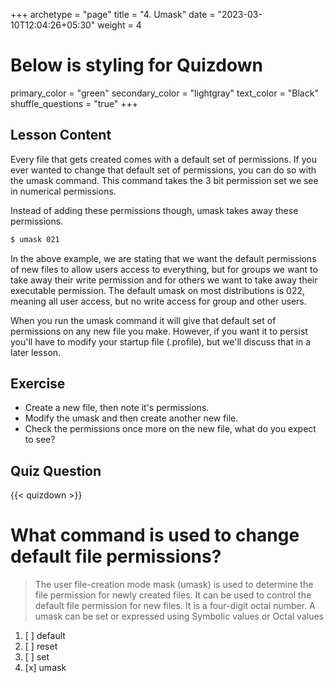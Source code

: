 +++
archetype = "page"
title = "4. Umask"
date = "2023-03-10T12:04:26+05:30"
weight = 4
# Below is styling for Quizdown
primary_color = "green"
secondary_color = "lightgray"
text_color = "Black"
shuffle_questions = "true"
+++

## Lesson Content

Every file that gets created comes with a default set of permissions. If you ever wanted to change that default set of permissions, you can do so with the umask command. This command takes the 3 bit permission set we see in numerical permissions. 

Instead of adding these permissions though, umask takes away these permissions. 

```bash
$ umask 021 
```

In the above example, we are stating that we want the default permissions of new files to allow users access to everything, but for groups we want to take away their write permission and for others we want to take away their executable permission. The default umask on most distributions is 022, meaning all user access, but no write access for group and other users.

When you run the umask command it will give that default set of permissions on any new file you make. However, if you want it to persist you'll have to modify your startup file (.profile), but we'll discuss that in a later lesson.

## Exercise

- Create a new file, then note it's permissions. 
- Modify the umask and then create another new file. 
- Check the permissions once more on the new file, what do you expect to see? 

## Quiz Question

{{< quizdown >}}

# What command is used to change default file permissions?

> The user file-creation mode mask (umask) is used to determine the file permission for newly created files. It can be used to control the default file permission for new files. It is a four-digit octal number. A umask can be set or expressed using Symbolic values or Octal values


1. [ ] default
2. [ ] reset
3. [ ] set
4. [x] umask
